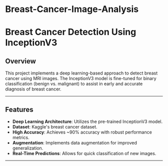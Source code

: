 # Breast-Cancer-Image-Analysis 
# Breast Cancer Detection Using InceptionV3

## Overview
This project implements a deep learning-based approach to detect breast cancer using MRI images. The InceptionV3 model is fine-tuned for binary classification (benign vs. malignant) to assist in early and accurate diagnosis of breast cancer.

---

## Features
- **Deep Learning Architecture**: Utilizes the pre-trained InceptionV3 model.
- **Dataset**: Kaggle's breast cancer dataset.
- **High Accuracy**: Achieves ~90% accuracy with robust performance metrics.
- **Augmentation**: Implements data augmentation for improved generalization.
- **Real-Time Predictions**: Allows for quick classification of new images.

---
